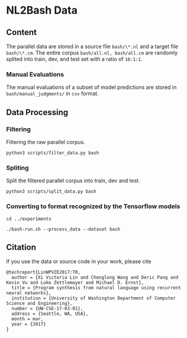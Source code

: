 # NL2Bash Data

## Content

The parallel data are stored in a source file `bash/\*.nl` and a target file `bash/\*.cm`.
The entire corpus `bash/all.nl, bash/all.cm` are randomly splited into train, dev, and test set with a ratio of `10:1:1`.

### Manual Evaluations

The manual evaluations of a subset of model predictions are stored in `bash/manual_judgments/` in `csv` format.


## Data Processing

### Filtering
Filtering the raw parallel corpus.
```
python3 scripts/filter_data.py bash
```

### Spliting
Split the filtered parallel corpus into train, dev and test.
```
python3 scripts/split_data.py bash
```

### Converting to format recognized by the Tensorflow models
```
cd ../experiments

./bash-run.sh --process_data --dataset bash
```

## Citation

If you use the data or source code in your work, please cite
```
@techreport{LinWPVZE2017:TR, 
  author = {Xi Victoria Lin and Chenglong Wang and Deric Pang and Kevin Vu and Luke Zettlemoyer and Michael D. Ernst}, 
  title = {Program synthesis from natural language using recurrent neural networks}, 
  institution = {University of Washington Department of Computer Science and Engineering}, 
  number = {UW-CSE-17-03-01}, 
  address = {Seattle, WA, USA}, 
  month = mar, 
  year = {2017} 
}
```
